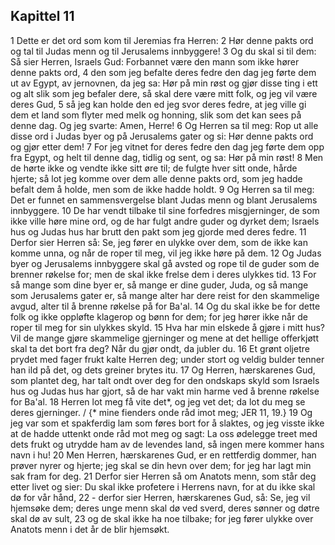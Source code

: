 ## Kapittel 11

1 Dette er det ord som kom til Jeremias fra Herren:
2 Hør denne pakts ord og tal til Judas menn og til Jerusalems innbyggere!
3 Og du skal si til dem: Så sier Herren, Israels Gud: Forbannet være den mann som ikke hører denne pakts ord,
4 den som jeg befalte deres fedre den dag jeg førte dem ut av Egypt, av jernovnen, da jeg sa: Hør på min røst og gjør disse ting i ett og alt slik som jeg befaler dere, så skal dere være mitt folk, og jeg vil være deres Gud,
5 så jeg kan holde den ed jeg svor deres fedre, at jeg ville gi dem et land som flyter med melk og honning, slik som det kan sees på denne dag. Og jeg svarte: Amen, Herre!
6 Og Herren sa til meg: Rop ut alle disse ord i Judas byer og på Jerusalems gater og si: Hør denne pakts ord og gjør etter dem!
7 For jeg vitnet for deres fedre den dag jeg førte dem opp fra Egypt, og helt til denne dag, tidlig og sent, og sa: Hør på min røst!
8 Men de hørte ikke og vendte ikke sitt øre til; de fulgte hver sitt onde, hårde hjerte; så lot jeg komme over dem alle denne pakts ord, som jeg hadde befalt dem å holde, men som de ikke hadde holdt.
9 Og Herren sa til meg: Det er funnet en sammensvergelse blant Judas menn og blant Jerusalems innbyggere.
10 De har vendt tilbake til sine forfedres misgjerninger, de som ikke ville høre mine ord, og de har fulgt andre guder og dyrket dem; Israels hus og Judas hus har brutt den pakt som jeg gjorde med deres fedre.
11 Derfor sier Herren så: Se, jeg fører en ulykke over dem, som de ikke kan komme unna, og når de roper til meg, vil jeg ikke høre på dem.
12 Og Judas byer og Jerusalems innbyggere skal gå avsted og rope til de guder som de brenner røkelse for; men de skal ikke frelse dem i deres ulykkes tid.
13 For så mange som dine byer er, så mange er dine guder, Juda, og så mange som Jerusalems gater er, så mange alter har dere reist for den skammelige avgud, alter til å brenne røkelse på for Ba'al.
14 Og du skal ikke be for dette folk og ikke oppløfte klagerop og bønn for dem; for jeg hører ikke når de roper til meg for sin ulykkes skyld.
15 Hva har min elskede å gjøre i mitt hus? Vil de mange gjøre skammelige gjerninger og mene at det hellige offerkjøtt skal ta det bort fra deg? Når du gjør ondt, da jubler du.
16 Et grønt oljetre prydet med fager frukt kalte Herren deg; under stort og veldig bulder tenner han ild på det, og dets greiner brytes itu.
17 Og Herren, hærskarenes Gud, som plantet deg, har talt ondt over deg for den ondskaps skyld som Israels hus og Judas hus har gjort, så de har vakt min harme ved å brenne røkelse for Ba'al.
18 Herren lot meg få vite det*, og jeg vet det; da lot du meg se deres gjerninger. / {* mine fienders onde råd imot meg; JER 11, 19.}
19 Og jeg var som et spakferdig lam som føres bort for å slaktes, og jeg visste ikke at de hadde uttenkt onde råd mot meg og sagt: La oss ødelegge treet med dets frukt og utrydde ham av de levendes land, så ingen mere kommer hans navn i hu!
20 Men Herren, hærskarenes Gud, er en rettferdig dommer, han prøver nyrer og hjerte; jeg skal se din hevn over dem; for jeg har lagt min sak fram for deg.
21 Derfor sier Herren så om Anatots menn, som står deg etter livet og sier: Du skal ikke profetere i Herrens navn, for at du ikke skal dø for vår hånd,
22 - derfor sier Herren, hærskarenes Gud, så: Se, jeg vil hjemsøke dem; deres unge menn skal dø ved sverd, deres sønner og døtre skal dø av sult,
23 og de skal ikke ha noe tilbake; for jeg fører ulykke over Anatots menn i det år de blir hjemsøkt.
